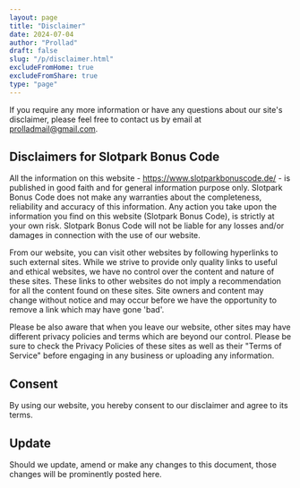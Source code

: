 ```yaml
---
layout: page
title: "Disclaimer"
date: 2024-07-04
author: "Prollad"
draft: false
slug: "/p/disclaimer.html"
excludeFromHome: true
excludeFromShare: true
type: "page"
---
```


If you require any more information or have any questions about our site's disclaimer, please feel free to contact us by email at prolladmail@gmail.com.

## Disclaimers for Slotpark Bonus Code

All the information on this website - https://www.slotparkbonuscode.de/ - is published in good faith and for general information purpose only. Slotpark Bonus Code does not make any warranties about the completeness, reliability and accuracy of this information. Any action you take upon the information you find on this website (Slotpark Bonus Code), is strictly at your own risk. Slotpark Bonus Code will not be liable for any losses and/or damages in connection with the use of our website.

From our website, you can visit other websites by following hyperlinks to such external sites. While we strive to provide only quality links to useful and ethical websites, we have no control over the content and nature of these sites. These links to other websites do not imply a recommendation for all the content found on these sites. Site owners and content may change without notice and may occur before we have the opportunity to remove a link which may have gone 'bad'.

Please be also aware that when you leave our website, other sites may have different privacy policies and terms which are beyond our control. Please be sure to check the Privacy Policies of these sites as well as their "Terms of Service" before engaging in any business or uploading any information.

## Consent

By using our website, you hereby consent to our disclaimer and agree to its terms.

## Update

Should we update, amend or make any changes to this document, those changes will be prominently posted here.